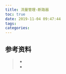 ```yaml
---
title: 流量管理-断路器
toc: true
date: 2019-11-04 09:47:44
tags:
categories:
---
```






## 参考资料
> - []()
> - []()
